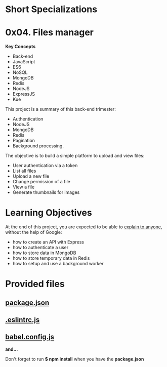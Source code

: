 # Short Specializations

# 0x04. Files manager

**Key Concepts**

- Back-end
- JavaScript
- ES6
- NoSQL
- MongoDB
- Redis
- NodeJS
- ExpressJS
- Kue

This project is a summary of this back-end trimester: 

- Authentication
- NodeJS
- MongoDB
- Redis
- Pagination
- Background processing.

The objective is to build a simple platform to upload and view files:

- User authentication via a token 
- List all files
- Upload a new file
- Change permission of a file
- View a file
- Generate thumbnails for images

# Learning Objectives

At the end of this project, you are expected to be able to [explain to anyone](https://fs.blog/feynman-learning-technique/), without the help of Google:

- how to create an API with Express
- how to authenticate a user
- how to store data in MongoDB
- how to store temporary data in Redis
- how to setup and use a background worker

# Provided files

## [package.json](./provided-files/package.json)
## [.eslintrc.js](./provided-files/.eslintrc.js)
## [babel.config.js](./provided-files/babel.config.js)

**and...**

Don't forget to run **$ npm install** when you have the **package.json**
